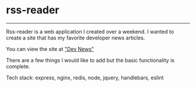 # rss-reader

<hr/>
Rss-reader is a web application I created over a weekend. I wanted to create a site that has my favorite developer news articles. 

You can view the site at ["Dev News"](http://devnews.noip.me/) 

There are a few things I would like to add but the basic functionality is complete. 

Tech stack: express, nginx, redis, node, jquery, handlebars, eslint
